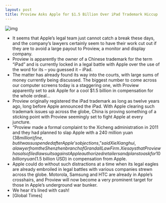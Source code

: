 ```yaml
---
layout: post
title: Proview Asks Apple for $1.5 Billion Over iPad Trademark Hiccup
---
```

![img](http://media.idownloadblog.com/wp-content/uploads/2012/02/proview_technology_128538.jpeg)
* It seems that Apple’s legal team just cannot catch a break these days, and the company’s lawyers certainly seem to have their work cut out if they are to avoid a large payout to Proview, a monitor and display company.
* Proview is apparently the owner of a Chinese trademark for the term “iPad” and is currently locked in a legal battle with Apple over the use of the word for its – you guessed it – iPad.
* The matter has already found its way into the courts, with large sums of money currently being discussed. The biggest number to come across our computer screens today is a staggering one, with Proview apparently set to ask Apple for a cool $1.5 billion in compensation for the whole ordeal…
* Proview originally registered the iPad trademark as long as twelve years ago, long before Apple announced the iPad. With Apple clearing such trademark issues up across the globe, China is proving something of a sticking point with Proview seemingly set to fight Apple at every juncture.
* “Proview made a formal complaint to the Xicheng administration in 2011 and they had planned to slap Apple with a 240 million yuan ($38 million) fine, but it was suspended after Apple’s objections,” said Xie Xianghui, a lawyer from the Shenzhen branch of Grandall Law Firm. Xie says that Proview has also filed lawsuits against Apple authorized retailers and plans to ask for 10 billion yuan ($1.5 billion USD) in compensation from Apple.
* Apple could do without such distractions at a time when its legal eagles are already embroiled in legal battles with various companies strewn across the globe. Motorola, Samsung and HTC are already in Apple’s crosshairs, and Proview will now become a very prominent target for those in Apple’s underground war bunker.
* We hear it’s lined with cash!
* [Global Times]


